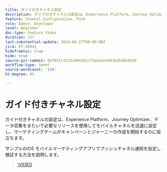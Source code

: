 ```yaml
---
title: ガイド付きチャネル設定
description: ガイド付きチャネルの設定は、Experience Platform、Journey Optimizer、データ収集をまたいで必要なリソースを使用してモバイルチャネルを迅速に設定し、マーケティングチームがキャンペーンとジャーニーの作成を開始するのに役立ちます。 サンプルのiOS モバイルマーケティングアプリでプッシュチャネル通知を設定し検証する方法を説明します。
feature: Channel Configuration, Push
role: Admin, Developer
level: Beginner
doc-type: Feature Video
duration: 337
last-substantial-update: 2024-08-27T00:00:00Z
jira: KT-16041
hidefromtoc: true
hide: true
source-git-commit: dd701fc3223cd94201c79a4a3e56836d538e8910
workflow-type: tm+mt
source-wordcount: '110'
ht-degree: 0%

---
```



# ガイド付きチャネル設定

ガイド付きチャネルの設定は、Experience Platform、Journey Optimizer、データ収集をまたいで必要なリソースを使用してモバイルチャネルを迅速に設定し、マーケティングチームがキャンペーンとジャーニーの作成を開始するのに役立ちます。

サンプルのiOS モバイルマーケティングアプリでプッシュチャネル通知を設定し検証する方法を説明します。

>[!VIDEO](https://video.tv.adobe.com/v/3433053/?learn=on)
